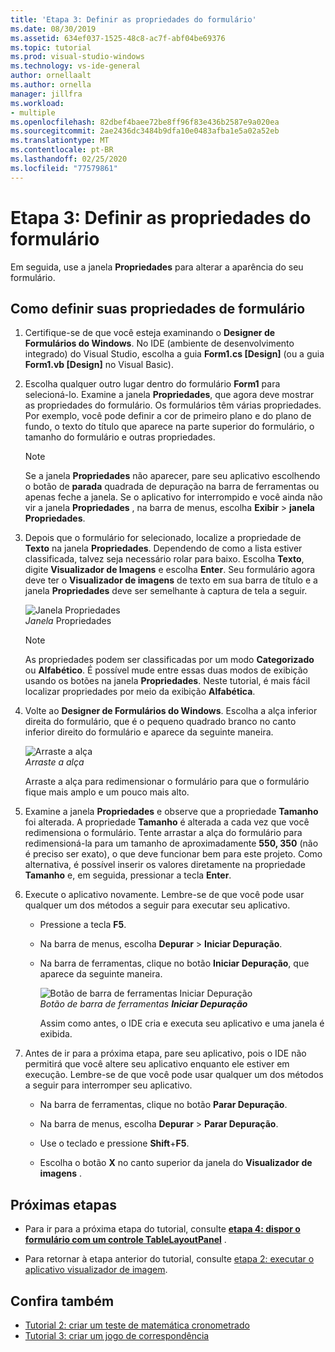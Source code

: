 ```yaml
---
title: 'Etapa 3: Definir as propriedades do formulário'
ms.date: 08/30/2019
ms.assetid: 634ef037-1525-48c8-ac7f-abf04be69376
ms.topic: tutorial
ms.prod: visual-studio-windows
ms.technology: vs-ide-general
author: ornellaalt
ms.author: ornella
manager: jillfra
ms.workload:
- multiple
ms.openlocfilehash: 82dbef4baee72be8ff96f83e436b2587e9a020ea
ms.sourcegitcommit: 2ae2436dc3484b9dfa10e0483afba1e5a02a52eb
ms.translationtype: MT
ms.contentlocale: pt-BR
ms.lasthandoff: 02/25/2020
ms.locfileid: "77579861"
---
```

# <a name="step-3-set-your-form-properties"></a>Etapa 3: Definir as propriedades do formulário

Em seguida, use a janela **Propriedades** para alterar a aparência do seu formulário.

## <a name="how-to-set-your-form-properties"></a>Como definir suas propriedades de formulário

1. Certifique-se de que você esteja examinando o **Designer de Formulários do Windows**. No IDE (ambiente de desenvolvimento integrado) do Visual Studio, escolha a guia **Form1.cs [Design]** (ou a guia **Form1.vb [Design]** no Visual Basic).

1. Escolha qualquer outro lugar dentro do formulário **Form1** para selecioná-lo. Examine a janela **Propriedades**, que agora deve mostrar as propriedades do formulário. Os formulários têm várias propriedades. Por exemplo, você pode definir a cor de primeiro plano e do plano de fundo, o texto do título que aparece na parte superior do formulário, o tamanho do formulário e outras propriedades.

   > [!NOTE]
   > Se a janela **Propriedades** não aparecer, pare seu aplicativo escolhendo o botão de **parada** quadrada de depuração na barra de ferramentas ou apenas feche a janela. Se o aplicativo for interrompido e você ainda não vir a janela **Propriedades** , na barra de menus, escolha **Exibir** > **janela Propriedades**.

1. Depois que o formulário for selecionado, localize a propriedade de **Texto** na janela **Propriedades**. Dependendo de como a lista estiver classificada, talvez seja necessário rolar para baixo. Escolha **Texto**, digite **Visualizador de Imagens** e escolha **Enter**.  Seu formulário agora deve ter o **Visualizador de imagens** de texto em sua barra de título e a janela **Propriedades** deve ser semelhante à captura de tela a seguir.

    ![Janela Propriedades](../ide/media/express_edittextproperty.png)<br>
   *Janela* Propriedades

   > [!NOTE]
   > As propriedades podem ser classificadas por um modo **Categorizado** ou **Alfabético**. É possível mude entre essas duas modos de exibição usando os botões na janela **Propriedades**. Neste tutorial, é mais fácil localizar propriedades por meio da exibição **Alfabética**.

1. Volte ao **Designer de Formulários do Windows**. Escolha a alça inferior direita do formulário, que é o pequeno quadrado branco no canto inferior direito do formulário e aparece da seguinte maneira.

    ![Arraste a alça](../ide/media/express_bottomrt_drag.png)<br>
   *Arraste a alça*

    Arraste a alça para redimensionar o formulário para que o formulário fique mais amplo e um pouco mais alto.

1. Examine a janela **Propriedades** e observe que a propriedade **Tamanho** foi alterada. A propriedade **Tamanho** é alterada a cada vez que você redimensiona o formulário. Tente arrastar a alça do formulário para redimensioná-la para um tamanho de aproximadamente **550, 350** (não é preciso ser exato), o que deve funcionar bem para este projeto. Como alternativa, é possível inserir os valores diretamente na propriedade **Tamanho** e, em seguida, pressionar a tecla **Enter**.

1. Execute o aplicativo novamente. Lembre-se de que você pode usar qualquer um dos métodos a seguir para executar seu aplicativo.

   - Pressione a tecla **F5**.

   - Na barra de menus, escolha **Depurar** > **Iniciar Depuração**.

   - Na barra de ferramentas, clique no botão **Iniciar Depuração**, que aparece da seguinte maneira.

      ![Botão de barra de ferramentas Iniciar Depuração](../ide/media/express_icondebug.png)<br>
     *Botão de barra de ferramentas* ***Iniciar Depuração***

     Assim como antes, o IDE cria e executa seu aplicativo e uma janela é exibida.

1. Antes de ir para a próxima etapa, pare seu aplicativo, pois o IDE não permitirá que você altere seu aplicativo enquanto ele estiver em execução. Lembre-se de que você pode usar qualquer um dos métodos a seguir para interromper seu aplicativo.

   - Na barra de ferramentas, clique no botão **Parar Depuração**.

   - Na barra de menus, escolha **Depurar** > **Parar Depuração**.

   - Use o teclado e pressione **Shift**+**F5**.

   - Escolha o botão **X** no canto superior da janela do **Visualizador de imagens** .

## <a name="next-steps"></a>Próximas etapas

* Para ir para a próxima etapa do tutorial, consulte **[etapa 4: dispor o formulário com um controle TableLayoutPanel](../ide/step-4-lay-out-your-form-with-a-tablelayoutpanel-control.md)** .

* Para retornar à etapa anterior do tutorial, consulte [etapa 2: executar o aplicativo visualizador de imagem](../ide/step-2-run-your-program.md).

## <a name="see-also"></a>Confira também

* [Tutorial 2: criar um teste de matemática cronometrado](tutorial-2-create-a-timed-math-quiz.md)
* [Tutorial 3: criar um jogo de correspondência](tutorial-3-create-a-matching-game.md)
